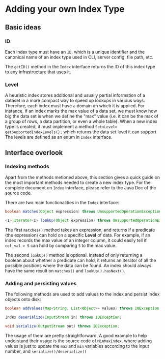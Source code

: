 # Adding your own Index Type

## Basic ideas

### ID

Each index type must have an `ID`, which is a unique identifier and the canonical name of an index type used in CLI, server config, file path, etc.

The `getID()` method in the `Index` interface returns the ID of this index type to any infrastructure that uses it.

### Level

A heuristic index stores additional and usually partial information of a dataset in a more compact way to speed up lookups in various ways. Therefore, each index must 
have a domain on which it is applied. For instance, if an index marks the max value of a data set, we must know how big the data set is when we define the "max" value (i.e. 
it can be the max of a group of rows, a data partition, or even a whole table). When a new index type is created, it must implement a method `Set<Level> getSupportedIndexLevels();` 
which returns the data set level it can support. The levels are defined as an enum in `Index` interface.

## Interface overlook

### Indexing methods

Apart from the methods metioned above, this section gives a quick guide on the most important methods needed to create a new index type. For the complete 
document on `Index` interface, please refer to the Java Doc of the source code.

There are two main functionalities in the `Index` interface:

```java
boolean matches(Object expression) throws UnsupportedOperationException;

<I> Iterator<I> lookUp(Object expression) throws UnsupportedOperationException;
```

The first `matches()` method takes an expression, and returns if a predicate (the expression) can hold on a specific **Level** of data. For example, if an index records 
the max value of an integer column, it could easily tell if `col_val > 5` can hold by comparing `5` to the max value.

The second `lookUp()` method is optional. Instead of only returning a boolean about whether a predicate can hold, it returns an iterator of all the possible positions 
where the data can be found. An index should always have the same result on `matches()` and `lookUp().hasNext()`.

### Adding and persisting values

The following methods are used to add values to the index and persist index objects onto disk:

```java
boolean addValues(Map<String, List<Object>> values) throws IOException;

Index deserialize(InputStream in) throws IOException;

void serialize(OutputStream out) throws IOException;
``` 

The usage of them are pretty straightforward. A good example to help understand their usage is the source code of `MinMaxIndex`, where adding values is just to 
update the `max` and `min` variables according to the input number, and `serialize()/deserialize()`